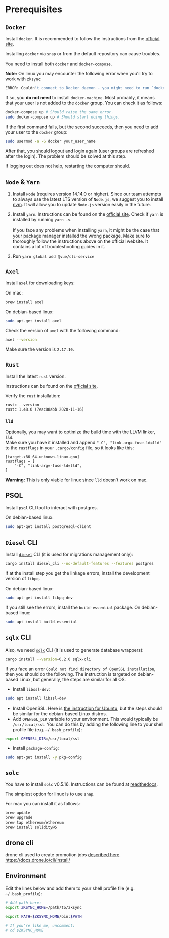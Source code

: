 # Prerequisites

## `Docker`

Install `docker`. It is recommended to follow the instructions from the
[official site](https://docs.docker.com/install/).

Installing `docker` via `snap` or from the default repository can cause troubles.

You need to install both `docker` and `docker-compose`.

**Note:** On linux you may encounter the following error when you'll try to work with `zksync`:

```sh
ERROR: Couldn't connect to Docker daemon - you might need to run `docker-machine start default`.
```

If so, you **do not need** to install `docker-machine`. Most probably, it means that your user is not added to the
`docker` group. You can check it as follows:

```sh
docker-compose up # Should raise the same error.
sudo docker-compose up # Should start doing things.
```

If the first command fails, but the second succeeds, then you need to add your user to the `docker` group:

```sh
sudo usermod -a -G docker your_user_name
```

After that, you should logout and login again (user groups are refreshed after the login). The problem should be solved
at this step.

If logging out does not help, restarting the computer should.

## `Node` & `Yarn`

1. Install `Node` (requires version 14.14.0 or higher). Since our team attempts to always use the latest LTS version of
   `Node.js`, we suggest you to install [nvm](https://github.com/nvm-sh/nvm). It will allow you to update `Node.js`
   version easily in the future.

2. Install `yarn`. Instructions can be found on the [official site](https://classic.yarnpkg.com/en/docs/install/). Check
   if `yarn` is installed by running `yarn -v`.<!-- This is needed for multiparagraph list item.--> <br/><br/> If you
   face any problems when installing `yarn`, it might be the case that your package manager installed the wrong package.
   Make sure to thoroughly follow the instructions above on the official website. It contains a lot of troubleshooting
   guides in it.

3. Run `yarn global add @vue/cli-service`

## `Axel`

Install `axel` for downloading keys:

On mac:

```sh
brew install axel
```

On debian-based linux:

```sh
sudo apt-get install axel
```

Check the version of `axel` with the following command:

```sh
axel --version
```

Make sure the version is `2.17.10`.

## `Rust`

Install the latest `rust` version.

Instructions can be found on the [official site](https://www.rust-lang.org/tools/install).

Verify the `rust` installation:

```
rustc --version
rustc 1.48.0 (7eac88abb 2020-11-16)
```

### `lld`

Optionally, you may want to optimize the build time with the LLVM linker, `lld`.\
Make sure you have it installed and append `"-C", "link-arg=-fuse-ld=lld"` to the `rustflags` in your `.cargo/config` file,
so it looks like this:

```
[target.x86_64-unknown-linux-gnu]
rustflags = [
    "-C", "link-arg=-fuse-ld=lld",
]
```

**Warning:** This is only viable for linux since `lld` doesn't work on mac.

## PSQL

Install `psql` CLI tool to interact with postgres.

On debian-based linux:

```sh
sudo apt-get install postgresql-client
```

## `Diesel` CLI

Install [`diesel`](https://diesel.rs/) CLI (it is used for migrations management only):

```sh
cargo install diesel_cli --no-default-features --features postgres
```

If at the install step you get the linkage errors, install the development version of `libpq`.

On debian-based linux:

```sh
sudo apt-get install libpq-dev
```

If you still see the errors, install the `build-essential` package. On debian-based linux:

```sh
sudo apt install build-essential
```

## `sqlx` CLI

Also, we need [`sqlx`](https://github.com/launchbadge/sqlx) CLI (it is used to generate database wrappers):

```sh
cargo install --version=0.2.0 sqlx-cli
```

If you face an error `Could not find directory of OpenSSL installation`, then you should do the following. The
instruction is targeted on debian-based Linux, but generally, the steps are similar for all OS.

- Install `libssl-dev`:

```sh
sudo apt install libssl-dev
```

- Install OpenSSL. Here is
  [the instruction for Ubuntu](https://www.spinup.com/installing-openssl-on-ubuntu/),
  but the steps should be similar for the debian-based Linux distros.
- Add `OPENSSL_DIR` variable to your environment. This would typically be `/usr/local/ssl`. You can do this by adding
  the following line to your shell profile file (e.g. `~/.bash_profile`):

```sh
export OPENSSL_DIR=/usr/local/ssl
```

- Install `package-config`:

```sh
sudo apt-get install -y pkg-config
```

## `solc`

You have to install `solc` v0.5.16. Instructions can be found at
[readthedocs](https://solidity.readthedocs.io/en/v0.6.2/installing-solidity.html).

The simplest option for linux is to use `snap`.

For mac you can install it as follows:

```sh
brew update
brew upgrade
brew tap ethereum/ethereum
brew install solidity@5
```

## drone cli

drone cli used to create promotion jobs [described here](docs/promote.md) <https://docs.drone.io/cli/install/>

## Environment

Edit the lines below and add them to your shell profile file (e.g. `~/.bash_profile`):

```sh
# Add path here:
export ZKSYNC_HOME=/path/to/zksync

export PATH=$ZKSYNC_HOME/bin:$PATH

# If you're like me, uncomment:
# cd $ZKSYNC_HOME
```
